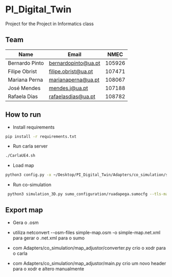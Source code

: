 # PI_Digital_Twin
Project for the Project in Informatics class

## Team

| Name           | **Email**            | NMEC   
| -------------  | -------------------- | ----- 
| Bernardo Pinto | bernardopinto@ua.pt  | 105926
| Filipe Obrist  | filipe.obrist@ua.pt  | 107471 
| Mariana Perna  | marianaperna@ua.pt   | 108067
| José Mendes    | mendes.j@ua.pt       | 107188
| Rafaela Dias   | rafaelasdias@ua.pt   | 108782

## How to run

- Install requirements
```bash
pip install -r requirements.txt
```

- Run carla server
```bash
./CarlaUE4.sh
```

- Load map
```bash
python3 config.py -x ~/Desktop/PI_Digital_Twin/Adapters/co_simulation/sumo_configuration/output.xodr
```

- Run co-simulation
```bash
 python3 simulation_3D.py sumo_configuration/ruadapega.sumocfg --tls-manager carla --sumo-gui
```


## Export map

- Gera o .osm

- utiliza netconvert --osm-files simple-map.osm -o simple-map.net.xml para gerar o .net.xml para o sumo

- com Adapters/co_simulation/map_adjustor/converter.py crio o xodr para o carla

- com Adapters/co_simulation/map_adjustor/main.py crio um novo header para o xodr e altero manualmente




